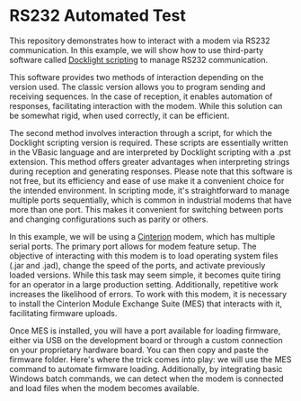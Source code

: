 # RS232 Automated Test

This repository demonstrates how to interact with a modem via RS232 communication. In this example, we will show how to use third-party software called [Docklight scripting](https://docklight.de/) to manage RS232 communication.

This software provides two methods of interaction depending on the version used. The classic version allows you to program sending and receiving sequences. In the case of reception, it enables automation of responses, facilitating interaction with the modem. While this solution can be somewhat rigid, when used correctly, it can be efficient.

The second method involves interaction through a script, for which the Docklight scripting version is required. These scripts are essentially written in the VBasic language and are interpreted by Docklight scripting with a .pst extension. This method offers greater advantages when interpreting strings during reception and generating responses. Please note that this software is not free, but its efficiency and ease of use make it a convenient choice for the intended environment. In scripting mode, it's straightforward to manage multiple ports sequentially, which is common in industrial modems that have more than one port. This makes it convenient for switching between ports and changing configurations such as parity or others.

In this example, we will be using a [Cinterion](https://fccid.io/QIPEHS6-A/User-Manual/EHS6-A-User-Manual-Rev-2-2388095.pdf) modem, which has multiple serial ports. The primary port allows for modem feature setup. The objective of interacting with this modem is to load operating system files (.jar and .jad), change the speed of the ports, and activate previously loaded versions. While this task may seem simple, it becomes quite tiring for an operator in a large production setting. Additionally, repetitive work increases the likelihood of errors. To work with this modem, it is necessary to install the Cinterion Module Exchange Suite (MES) that interacts with it, facilitating firmware uploads.

Once MES is installed, you will have a port available for loading firmware, either via USB on the development board or through a custom connection on your proprietary hardware board. You can then copy and paste the firmware folder. Here's where the trick comes into play: we will use the MES command to automate firmware loading. Additionally, by integrating basic Windows batch commands, we can detect when the modem is connected and load files when the modem becomes available.

